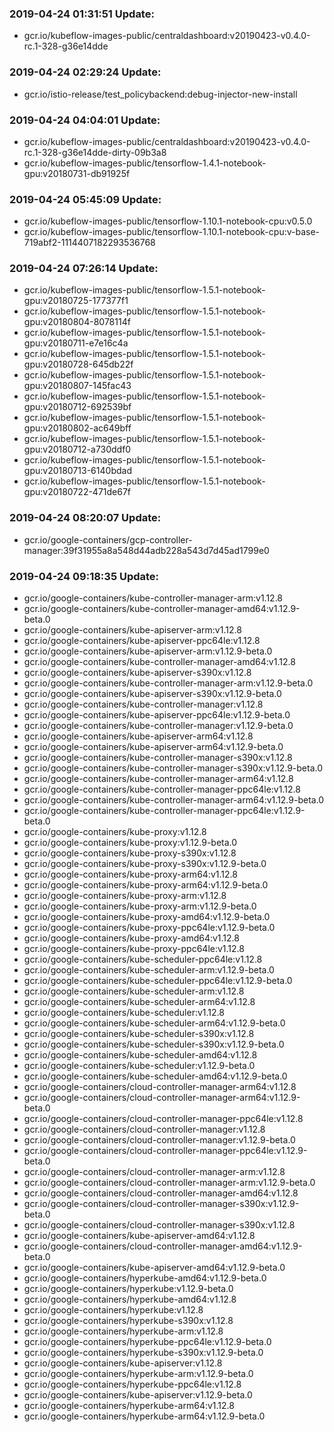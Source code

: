 ### 2019-04-24 01:31:51 Update:

- gcr.io/kubeflow-images-public/centraldashboard:v20190423-v0.4.0-rc.1-328-g36e14dde
### 2019-04-24 02:29:24 Update:

- gcr.io/istio-release/test_policybackend:debug-injector-new-install
### 2019-04-24 04:04:01 Update:

- gcr.io/kubeflow-images-public/centraldashboard:v20190423-v0.4.0-rc.1-328-g36e14dde-dirty-09b3a8
- gcr.io/kubeflow-images-public/tensorflow-1.4.1-notebook-gpu:v20180731-db91925f
### 2019-04-24 05:45:09 Update:

- gcr.io/kubeflow-images-public/tensorflow-1.10.1-notebook-cpu:v0.5.0
- gcr.io/kubeflow-images-public/tensorflow-1.10.1-notebook-cpu:v-base-719abf2-1114407182293536768
### 2019-04-24 07:26:14 Update:

- gcr.io/kubeflow-images-public/tensorflow-1.5.1-notebook-gpu:v20180725-177377f1
- gcr.io/kubeflow-images-public/tensorflow-1.5.1-notebook-gpu:v20180804-8078114f
- gcr.io/kubeflow-images-public/tensorflow-1.5.1-notebook-gpu:v20180711-e7e16c4a
- gcr.io/kubeflow-images-public/tensorflow-1.5.1-notebook-gpu:v20180728-645db22f
- gcr.io/kubeflow-images-public/tensorflow-1.5.1-notebook-gpu:v20180807-145fac43
- gcr.io/kubeflow-images-public/tensorflow-1.5.1-notebook-gpu:v20180712-692539bf
- gcr.io/kubeflow-images-public/tensorflow-1.5.1-notebook-gpu:v20180802-ac649bff
- gcr.io/kubeflow-images-public/tensorflow-1.5.1-notebook-gpu:v20180712-a730ddf0
- gcr.io/kubeflow-images-public/tensorflow-1.5.1-notebook-gpu:v20180713-6140bdad
- gcr.io/kubeflow-images-public/tensorflow-1.5.1-notebook-gpu:v20180722-471de67f
### 2019-04-24 08:20:07 Update:

- gcr.io/google-containers/gcp-controller-manager:39f31955a8a548d44adb228a543d7d45ad1799e0
### 2019-04-24 09:18:35 Update:

- gcr.io/google-containers/kube-controller-manager-arm:v1.12.8
- gcr.io/google-containers/kube-controller-manager-amd64:v1.12.9-beta.0
- gcr.io/google-containers/kube-apiserver-arm:v1.12.8
- gcr.io/google-containers/kube-apiserver-ppc64le:v1.12.8
- gcr.io/google-containers/kube-apiserver-arm:v1.12.9-beta.0
- gcr.io/google-containers/kube-controller-manager-amd64:v1.12.8
- gcr.io/google-containers/kube-apiserver-s390x:v1.12.8
- gcr.io/google-containers/kube-controller-manager-arm:v1.12.9-beta.0
- gcr.io/google-containers/kube-apiserver-s390x:v1.12.9-beta.0
- gcr.io/google-containers/kube-controller-manager:v1.12.8
- gcr.io/google-containers/kube-apiserver-ppc64le:v1.12.9-beta.0
- gcr.io/google-containers/kube-controller-manager:v1.12.9-beta.0
- gcr.io/google-containers/kube-apiserver-arm64:v1.12.8
- gcr.io/google-containers/kube-apiserver-arm64:v1.12.9-beta.0
- gcr.io/google-containers/kube-controller-manager-s390x:v1.12.8
- gcr.io/google-containers/kube-controller-manager-s390x:v1.12.9-beta.0
- gcr.io/google-containers/kube-controller-manager-arm64:v1.12.8
- gcr.io/google-containers/kube-controller-manager-ppc64le:v1.12.8
- gcr.io/google-containers/kube-controller-manager-arm64:v1.12.9-beta.0
- gcr.io/google-containers/kube-controller-manager-ppc64le:v1.12.9-beta.0
- gcr.io/google-containers/kube-proxy:v1.12.8
- gcr.io/google-containers/kube-proxy:v1.12.9-beta.0
- gcr.io/google-containers/kube-proxy-s390x:v1.12.8
- gcr.io/google-containers/kube-proxy-s390x:v1.12.9-beta.0
- gcr.io/google-containers/kube-proxy-arm64:v1.12.8
- gcr.io/google-containers/kube-proxy-arm64:v1.12.9-beta.0
- gcr.io/google-containers/kube-proxy-arm:v1.12.8
- gcr.io/google-containers/kube-proxy-arm:v1.12.9-beta.0
- gcr.io/google-containers/kube-proxy-amd64:v1.12.9-beta.0
- gcr.io/google-containers/kube-proxy-ppc64le:v1.12.9-beta.0
- gcr.io/google-containers/kube-proxy-amd64:v1.12.8
- gcr.io/google-containers/kube-proxy-ppc64le:v1.12.8
- gcr.io/google-containers/kube-scheduler-ppc64le:v1.12.8
- gcr.io/google-containers/kube-scheduler-arm:v1.12.9-beta.0
- gcr.io/google-containers/kube-scheduler-ppc64le:v1.12.9-beta.0
- gcr.io/google-containers/kube-scheduler-arm:v1.12.8
- gcr.io/google-containers/kube-scheduler-arm64:v1.12.8
- gcr.io/google-containers/kube-scheduler:v1.12.8
- gcr.io/google-containers/kube-scheduler-arm64:v1.12.9-beta.0
- gcr.io/google-containers/kube-scheduler-s390x:v1.12.8
- gcr.io/google-containers/kube-scheduler-s390x:v1.12.9-beta.0
- gcr.io/google-containers/kube-scheduler-amd64:v1.12.8
- gcr.io/google-containers/kube-scheduler:v1.12.9-beta.0
- gcr.io/google-containers/kube-scheduler-amd64:v1.12.9-beta.0
- gcr.io/google-containers/cloud-controller-manager-arm64:v1.12.8
- gcr.io/google-containers/cloud-controller-manager-arm64:v1.12.9-beta.0
- gcr.io/google-containers/cloud-controller-manager-ppc64le:v1.12.8
- gcr.io/google-containers/cloud-controller-manager:v1.12.8
- gcr.io/google-containers/cloud-controller-manager:v1.12.9-beta.0
- gcr.io/google-containers/cloud-controller-manager-ppc64le:v1.12.9-beta.0
- gcr.io/google-containers/cloud-controller-manager-arm:v1.12.8
- gcr.io/google-containers/cloud-controller-manager-arm:v1.12.9-beta.0
- gcr.io/google-containers/cloud-controller-manager-amd64:v1.12.8
- gcr.io/google-containers/cloud-controller-manager-s390x:v1.12.9-beta.0
- gcr.io/google-containers/cloud-controller-manager-s390x:v1.12.8
- gcr.io/google-containers/kube-apiserver-amd64:v1.12.8
- gcr.io/google-containers/cloud-controller-manager-amd64:v1.12.9-beta.0
- gcr.io/google-containers/kube-apiserver-amd64:v1.12.9-beta.0
- gcr.io/google-containers/hyperkube-amd64:v1.12.9-beta.0
- gcr.io/google-containers/hyperkube:v1.12.9-beta.0
- gcr.io/google-containers/hyperkube-amd64:v1.12.8
- gcr.io/google-containers/hyperkube:v1.12.8
- gcr.io/google-containers/hyperkube-s390x:v1.12.8
- gcr.io/google-containers/hyperkube-arm:v1.12.8
- gcr.io/google-containers/hyperkube-ppc64le:v1.12.9-beta.0
- gcr.io/google-containers/hyperkube-s390x:v1.12.9-beta.0
- gcr.io/google-containers/kube-apiserver:v1.12.8
- gcr.io/google-containers/hyperkube-arm:v1.12.9-beta.0
- gcr.io/google-containers/hyperkube-ppc64le:v1.12.8
- gcr.io/google-containers/kube-apiserver:v1.12.9-beta.0
- gcr.io/google-containers/hyperkube-arm64:v1.12.8
- gcr.io/google-containers/hyperkube-arm64:v1.12.9-beta.0
